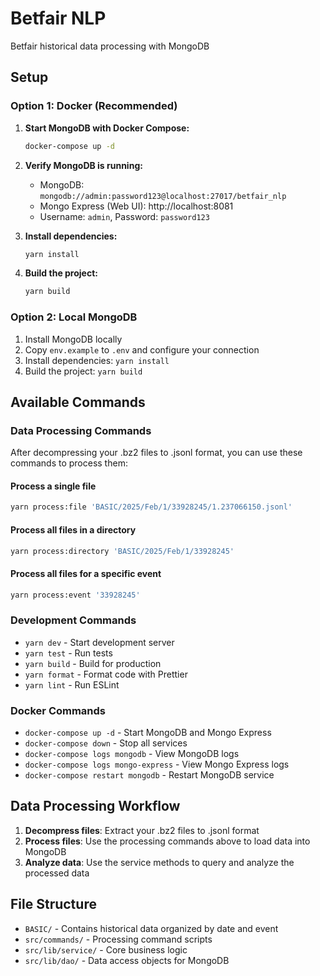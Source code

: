 # Betfair NLP

Betfair historical data processing with MongoDB

## Setup

### Option 1: Docker (Recommended)

1. **Start MongoDB with Docker Compose:**
   ```bash
   docker-compose up -d
   ```

2. **Verify MongoDB is running:**
   - MongoDB: `mongodb://admin:password123@localhost:27017/betfair_nlp`
   - Mongo Express (Web UI): http://localhost:8081
   - Username: `admin`, Password: `password123`

3. **Install dependencies:**
   ```bash
   yarn install
   ```

4. **Build the project:**
   ```bash
   yarn build
   ```

### Option 2: Local MongoDB

1. Install MongoDB locally
2. Copy `env.example` to `.env` and configure your connection
3. Install dependencies: `yarn install`
4. Build the project: `yarn build`

## Available Commands

### Data Processing Commands

After decompressing your .bz2 files to .jsonl format, you can use these commands to process them:

#### Process a single file
```bash
yarn process:file 'BASIC/2025/Feb/1/33928245/1.237066150.jsonl'
```

#### Process all files in a directory
```bash
yarn process:directory 'BASIC/2025/Feb/1/33928245'
```

#### Process all files for a specific event
```bash
yarn process:event '33928245'
```

### Development Commands

- `yarn dev` - Start development server
- `yarn test` - Run tests
- `yarn build` - Build for production
- `yarn format` - Format code with Prettier
- `yarn lint` - Run ESLint

### Docker Commands

- `docker-compose up -d` - Start MongoDB and Mongo Express
- `docker-compose down` - Stop all services
- `docker-compose logs mongodb` - View MongoDB logs
- `docker-compose logs mongo-express` - View Mongo Express logs
- `docker-compose restart mongodb` - Restart MongoDB service

## Data Processing Workflow

1. **Decompress files**: Extract your .bz2 files to .jsonl format
2. **Process files**: Use the processing commands above to load data into MongoDB
3. **Analyze data**: Use the service methods to query and analyze the processed data

## File Structure

- `BASIC/` - Contains historical data organized by date and event
- `src/commands/` - Processing command scripts
- `src/lib/service/` - Core business logic
- `src/lib/dao/` - Data access objects for MongoDB
